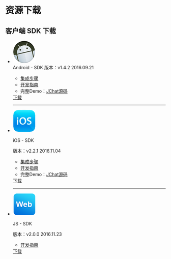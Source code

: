 # 资源下载
## 客户端 SDK 下载



<div class="download">
    <ul>
        <li>
            <div class="download-left">
                <div class="download-image download-image-first">
                    <img src="../image/resource_android.png">
                </div>
            </div>
            <div class="download-right" id="download-right-first">
                <div class="download-title">
                    <span id="release-title">Android - SDK</span>
                    <span id="release-version">版本：v1.4.2</span>
                    <span id="release-time">2016.09.21</span>
                </div>
                <div class="download-info">
                    <ul class="download-info-ul">
                        <li><a href="../client/jmessage_android_guide">集成步骤</a></li>
                        <li><a href="../client/im_sdk_android/">开发指南</a></li>
                        <li>完整Demo：<a href="https://github.com/jpush/jchat-android/" target="_blank">JChat源码</a></li>
                        <div style=" clear:both; visibility:hidden;">
                    </ul>
                    </div>
                    <div class="download-icon">
                        <a href="https://www.jiguang.cn/downloads/sdk/im_android/">下载</a>
                    </div>
                </div>
                <div class="hr">
                <hr />
                </div>
        </li>
        <li>
            <div class="download-left">
                <div class="download-image">
                    <img src="../image/resource_ios.png">
                </div>
            </div>
            <div class="download-right">
                <div class="download-title">
                    <p id="release-title">iOS - SDK</p>
                    <span id="release-version">版本：v2.2.1</span>
                    <span id="release-time">2016.11.04</span>
                </div>
                <div class="download-info">
                    <ul class="download-info-ul">
                        <li><a href="../client/jmessage_ios_guide/">集成步骤</a></li>
                        <li><a href="../client/im_sdk_ios/">开发指南</a></li>
                        <li>完整Demo：<a href="https://github.com/jpush/jchat-ios" target="_blank">JChat源码</a></li>
                        <div style=" clear:both; visibility:hidden;">
                    </ul>
                    </div>
                    <div class="download-icon">
                        <a href="https://www.jiguang.cn/downloads/sdk/im_ios/">下载</a>
                    </div>
                </div>
                <div class="hr">
                <hr />
                </div>
        </li>
        <li>
            <div class="download-left">
                <div class="download-image">
                    <img src="../image/resource_js.png">
                </div>
            </div>
            <div class="download-right">
                <div class="download-title">
                    <p id="release-title">JS - SDK</p>
                    <span id="release-version">版本：v2.0.0</span>
                    <span id="release-time">2016.11.23</span>
                </div>
                <div class="download-info">
                    <ul class="download-info-ul">
                        <li><a href="../client/im_sdk_js_v2/">开发指南</a></li>
                        <div style=" clear:both; visibility:hidden;">
                    </ul>
                    </div>
                    <div class="download-icon">
                        <a href="https://www.jiguang.cn/downloads/sdk/im_js/">下载</a>
                    </div>
                </div>
        </li>
        <div style=" clear:both; visibility:hidden;">
    </ul>
    </div>